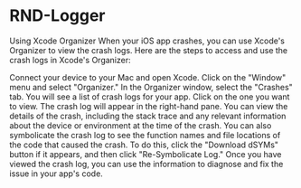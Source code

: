 # RND-Logger

Using Xcode Organizer
When your iOS app crashes, you can use Xcode's Organizer to view the crash logs. Here are the steps to access and use the crash logs in Xcode's Organizer:

Connect your device to your Mac and open Xcode.
Click on the "Window" menu and select "Organizer."
In the Organizer window, select the "Crashes" tab.
You will see a list of crash logs for your app. Click on the one you want to view.
The crash log will appear in the right-hand pane. You can view the details of the crash, including the stack trace and any relevant information about the device or environment at the time of the crash.
You can also symbolicate the crash log to see the function names and file locations of the code that caused the crash. To do this, click the "Download dSYMs" button if it appears, and then click "Re-Symbolicate Log."
Once you have viewed the crash log, you can use the information to diagnose and fix the issue in your app's code.
